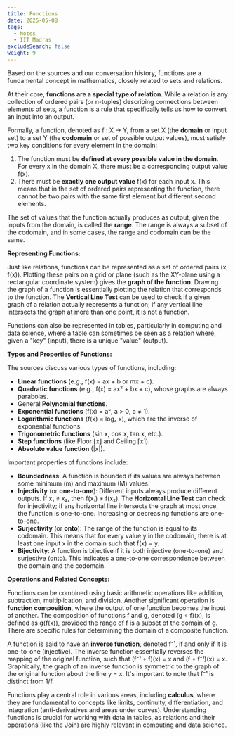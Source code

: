 ```yaml
---
title: Functions
date: 2025-05-08
tags:
  - Notes 
  - IIT Madras
excludeSearch: false
weight: 9
---
```


Based on the sources and our conversation history, functions are a fundamental concept in mathematics, closely related to sets and relations.

At their core, **functions are a special type of relation**. While a relation is any collection of ordered pairs (or n-tuples) describing connections between elements of sets, a function is a rule that specifically tells us how to convert an input into an output.

Formally, a function, denoted as f : X → Y, from a set X (the **domain** or input set) to a set Y (the **codomain** or set of possible output values), must satisfy two key conditions for every element in the domain:
1.  The function must be **defined at every possible value in the domain**. For every x in the domain X, there must be a corresponding output value f(x).
2.  There must be **exactly one output value** f(x) for each input x. This means that in the set of ordered pairs representing the function, there cannot be two pairs with the same first element but different second elements.

The set of values that the function actually produces as output, given the inputs from the domain, is called the **range**. The range is always a subset of the codomain, and in some cases, the range and codomain can be the same.

**Representing Functions:**

Just like relations, functions can be represented as a set of ordered pairs (x, f(x)). Plotting these pairs on a grid or plane (such as the XY-plane using a rectangular coordinate system) gives the **graph of the function**. Drawing the graph of a function is essentially plotting the relation that corresponds to the function. The **Vertical Line Test** can be used to check if a given graph of a relation actually represents a function; if any vertical line intersects the graph at more than one point, it is not a function.

Functions can also be represented in tables, particularly in computing and data science, where a table can sometimes be seen as a relation where, given a "key" (input), there is a unique "value" (output).

**Types and Properties of Functions:**

The sources discuss various types of functions, including:
*   **Linear functions** (e.g., f(x) = ax + b or mx + c).
*   **Quadratic functions** (e.g., f(x) = ax² + bx + c), whose graphs are always parabolas.
*   General **Polynomial functions**.
*   **Exponential functions** (f(x) = aˣ, a > 0, a ≠ 1).
*   **Logarithmic functions** (f(x) = logₐ x), which are the inverse of exponential functions.
*   **Trigonometric functions** (sin x, cos x, tan x, etc.).
*   **Step functions** (like Floor ⌊x⌋ and Ceiling ⌈x⌉).
*   **Absolute value function** (|x|).

Important properties of functions include:
*   **Boundedness**: A function is bounded if its values are always between some minimum (m) and maximum (M) values.
*   **Injectivity** (or **one-to-one**): Different inputs always produce different outputs. If x₁ ≠ x₂, then f(x₁) ≠ f(x₂). The **Horizontal Line Test** can check for injectivity; if any horizontal line intersects the graph at most once, the function is one-to-one. Increasing or decreasing functions are one-to-one.
*   **Surjectivity** (or **onto**): The range of the function is equal to its codomain. This means that for every value y in the codomain, there is at least one input x in the domain such that f(x) = y.
*   **Bijectivity**: A function is bijective if it is both injective (one-to-one) and surjective (onto). This indicates a one-to-one correspondence between the domain and the codomain.

**Operations and Related Concepts:**

Functions can be combined using basic arithmetic operations like addition, subtraction, multiplication, and division. Another significant operation is **function composition**, where the output of one function becomes the input of another. The composition of functions f and g, denoted (g ∘ f)(x), is defined as g(f(x)), provided the range of f is a subset of the domain of g. There are specific rules for determining the domain of a composite function.

A function is said to have an **inverse function**, denoted f⁻¹, if and only if it is one-to-one (injective). The inverse function essentially reverses the mapping of the original function, such that (f⁻¹ ∘ f)(x) = x and (f ∘ f⁻¹)(x) = x. Graphically, the graph of an inverse function is symmetric to the graph of the original function about the line y = x. It's important to note that f⁻¹ is distinct from 1/f.

Functions play a central role in various areas, including **calculus**, where they are fundamental to concepts like limits, continuity, differentiation, and integration (anti-derivatives and areas under curves). Understanding functions is crucial for working with data in tables, as relations and their operations (like the Join) are highly relevant in computing and data science.